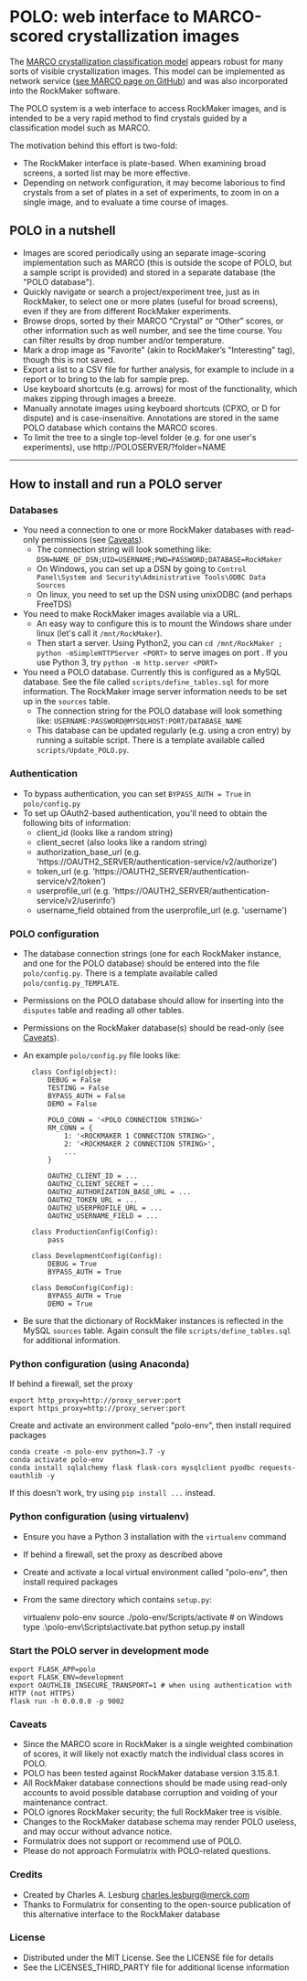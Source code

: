 # POLO: web interface to MARCO-scored crystallization images

The [MARCO crystallization classification model](https://doi.org/10.1371/journal.pone.0198883) appears robust for
many sorts of visible crystallization images. This model can be implemented as network service
([see MARCO page on GitHub](https://github.com/tiangolo/tensorflow-models/tree/master/research/marco)) and was also
incorporated into the RockMaker software.

The POLO system is a web interface to access RockMaker images, and is intended to
be a very rapid method to find crystals guided by a classification model such as MARCO.

The motivation behind this effort is two-fold:	
- The RockMaker interface is plate-based. When examining broad screens, a sorted list may be more effective.
- Depending on network configuration, it may become laborious to find crystals from a set of plates in a set of
  experiments, to zoom in on a single image, and to evaluate a time course of images.

## POLO in a nutshell
- Images are scored periodically using an separate image-scoring implementation such as MARCO (this is outside the
  scope of POLO, but a sample script is provided) and stored in a separate database (the "POLO database").
- Quickly navigate or search a project/experiment tree, just as in RockMaker, to select one or more
  plates (useful for broad screens), even if they are from different RockMaker experiments.
- Browse drops, sorted by their MARCO “Crystal” or “Other” scores, or other information such
  as well number, and see the time course. You can filter results by drop number and/or temperature.
- Mark a drop image as "Favorite" (akin to RockMaker’s "Interesting" tag), though this is not saved.
- Export a list to a CSV file for further analysis, for example to include in a report or to bring
  to the lab for sample prep.
- Use keyboard shortcuts (e.g. arrows) for most of the functionality, which makes zipping through images a breeze.
- Manually annotate images using keyboard shortcuts (CPXO, or D for dispute) and is case-insensitive.
  Annotations are stored in the same POLO database which contains the MARCO scores.
- To limit the tree to a single top-level folder (e.g. for one user's experiments), use http://POLOSERVER/?folder=NAME

________________________________________________________________________________

## How to install and run a POLO server

### Databases

- You need a connection to one or more RockMaker databases with read-only permissions (see [Caveats](#caveats)).
    - The connection string will look something like:
      `DSN=NAME_OF_DSN;UID=USERNAME;PWD=PASSWORD;DATABASE=RockMaker`
    - On Windows, you can set up a DSN by going to
      `Control Panel\System and Security\Administrative Tools\ODBC Data Sources`
    - On linux, you need to set up the DSN using unixODBC (and perhaps FreeTDS)
- You need to make RockMaker images available via a URL.
    - An easy way to configure this is to mount the Windows share under linux (let's call it `/mnt/RockMaker`).
    - Then start a server. Using Python2, you can `cd /mnt/RockMaker ; python -mSimpleHTTPServer <PORT>` to
      serve images on port <PORT>. If you use Python 3, try `python -m http.server <PORT>`
- You need a POLO database. Currently this is configured as a MySQL database. See the file called
  `scripts/define_tables.sql` for more information. The RockMaker image server information
  needs to be set up in the `sources` table.
    - The connection string for the POLO database will look something like:
      `USERNAME:PASSWORD@MYSQLHOST:PORT/DATABASE_NAME`
    - This database can be updated regularly (e.g. using a cron entry) by running a suitable script.
      There is a template available called `scripts/Update_POLO.py`.


### Authentication

- To bypass authentication, you can set `BYPASS_AUTH = True` in `polo/config.py`
- To set up OAuth2-based authentication, you'll need to obtain the following bits of information:
    - client_id (looks like a random string)
    - client_secret (also looks like a random string)
    - authorization_base_url (e.g. 'https://OAUTH2_SERVER/authentication-service/v2/authorize')
    - token_url (e.g. 'https://OAUTH2_SERVER/authentication-service/v2/token')
    - userprofile_url (e.g. 'https://OAUTH2_SERVER/authentication-service/v2/userinfo')
    - username_field obtained from the userprofile_url (e.g. 'username')

   
### POLO configuration

- The database connection strings (one for each RockMaker instance, and one for the POLO database)
  should be entered into the file `polo/config.py`. There is a template available called `polo/config.py_TEMPLATE`.
- Permissions on the POLO database should allow for inserting into the `disputes` table and reading all other tables.
- Permissions on the RockMaker database(s) should be read-only (see [Caveats](#caveats)).
- An example `polo/config.py` file looks like:

        class Config(object):
            DEBUG = False
            TESTING = False
            BYPASS_AUTH = False
            DEMO = False

            POLO_CONN = '<POLO CONNECTION STRING>'
            RM_CONN = {
                1: '<ROCKMAKER 1 CONNECTION STRING>',
                2: '<ROCKMAKER 2 CONNECTION STRING>',
                ...
            }
            
            OAUTH2_CLIENT_ID = ...      
            OAUTH2_CLIENT_SECRET = ...      
            OAUTH2_AUTHORIZATION_BASE_URL = ...      
            OAUTH2_TOKEN_URL = ...      
            OAUTH2_USERPROFILE_URL = ...  
            OAUTH2_USERNAME_FIELD = ...
        
        class ProductionConfig(Config):
            pass
        
        class DevelopmentConfig(Config):
            DEBUG = True
            BYPASS_AUTH = True

        class DemoConfig(Config):
            BYPASS_AUTH = True
            DEMO = True

- Be sure that the dictionary of RockMaker instances is reflected in the MySQL `sources` table.
  Again consult the file `scripts/define_tables.sql` for additional information.

### Python configuration (using Anaconda)

If behind a firewall, set the proxy

    export http_proxy=http://proxy_server:port
    export https_proxy=http://proxy_server:port

Create and activate an environment called "polo-env", then install required packages

    conda create -n polo-env python=3.7 -y
    conda activate polo-env 
    conda install sqlalchemy flask flask-cors mysqlclient pyodbc requests-oauthlib -y
    
If this doesn't work, try using `pip install ...` instead.

### Python configuration (using virtualenv)

- Ensure you have a Python 3 installation with the `virtualenv` command
- If behind a firewall, set the proxy as described above
- Create and activate a local virtual environment called "polo-env", then install required packages
- From the same directory which contains `setup.py`:


    virtualenv polo-env
    source ./polo-env/Scripts/activate  # on Windows type .\polo-env\Scripts\activate.bat
    python setup.py install        

### Start the POLO server in development mode

    export FLASK_APP=polo
    export FLASK_ENV=development
    export OAUTHLIB_INSECURE_TRANSPORT=1 # when using authentication with HTTP (not HTTPS)
    flask run -h 0.0.0.0 -p 9002
    
### Caveats<a name="caveats">

- Since the MARCO score in RockMaker is a single weighted combination of scores, it will likely not exactly match
  the individual class scores in POLO.
- POLO has been tested against RockMaker database version 3.15.8.1.
- All RockMaker database connections should be made using read-only accounts to avoid possible
  database corruption and voiding of your maintenance contract.
- POLO ignores RockMaker security; the full RockMaker tree is visible.
- Changes to the RockMaker database schema may render POLO useless, and may occur without advance notice.
- Formulatrix does not support or recommend use of POLO.
- Please do not approach Formulatrix with POLO-related questions.

### Credits

- Created by Charles A. Lesburg <charles.lesburg@merck.com>
- Thanks to Formulatrix for consenting to the open-source publication of this alternative interface to the RockMaker database

### License

- Distributed under the MIT License. See the LICENSE file for details
- See the LICENSES_THIRD_PARTY file for additional license information

